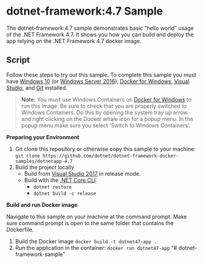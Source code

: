 dotnet-framework:4.7 Sample
====================

The dotnet-framework:4.7 sample demonstrates basic "hello world" usage of the .NET Framework 4.7. It shows you how you can build and deploy the app relying on the .NET Framework 4.7 docker image.

Script
------

Follow these steps to try out this sample. To complete this sample you must have [Windows 10](https://www.microsoft.com/en-us/windows/get-windows-10) (or [Windows Server 2016](https://www.microsoft.com/en-us/cloud-platform/windows-server)), [Docker for Windows](https://docs.docker.com/docker-for-windows/), [Visual Studio](https://www.visualstudio.com/vs/), and [Git](https://git-scm.com/) installed.

> **Note:** You must use Windows Containers on [Docker for Windows](https://docs.docker.com/docker-for-windows/) to run this image. Be sure to check that you are properly switched to Windows Containers. Do this by opening the system tray up arrow and right clicking on the Docker whale icon for a popup menu. In the popup menu make sure you select 'Switch to Windows Containers'.

**Preparing your Environment**

1. Git clone this repository or otherwise copy this sample to your machine: `git clone https://github.com/dotnet/dotnet-framework-docker-samples/dotnetapp-4.7`
2. Build the project locally
    - Build from [Visual Studio 2017](https://www.visualstudio.com/vs/) in release mode.
    - Build with the [.NET Core CLI](https://www.microsoft.com/net/download/core):
       - `dotnet restore`
       - `dotnet build -c release`

**Build and run Docker image**

Navigate to this sample on your machine at the command prompt. Make sure command prompt is open to the same folder that contains the Dockerfile.

1. Build the Docker image
   `docker build -t dotnet47-app .`
2. Run the application in the container: 
    `docker run dotnet47-app`
"# dotnet-framework-sample" 
